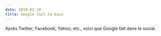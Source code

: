 ```yaml
---
date: 2010-02-10
title: Google fait le buzz
---
```

Après Twitter, Facebook, Yahoo, etc., voici que Google fait dans le social.
